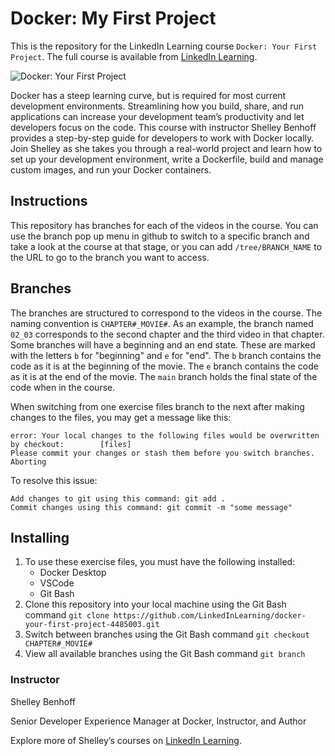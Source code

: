 # Docker: My First Project
This is the repository for the LinkedIn Learning course `Docker: Your First Project`. The full course is available from [LinkedIn Learning][URL-lil-course].

![Docker: Your First Project][URL-lil-thumbnail]

Docker has a steep learning curve, but is required for most current development environments. Streamlining how you build, share, and run applications can increase your development team’s productivity and let developers focus on the code. This course with instructor Shelley Benhoff provides a step-by-step guide for developers to work with Docker locally. Join Shelley as she takes you through a real-world project and learn how to set up your development environment, write a Dockerfile, build and manage custom images, and run your Docker containers.

## Instructions
This repository has branches for each of the videos in the course. You can use the branch pop up menu in github to switch to a specific branch and take a look at the course at that stage, or you can add `/tree/BRANCH_NAME` to the URL to go to the branch you want to access.

## Branches
The branches are structured to correspond to the videos in the course. The naming convention is `CHAPTER#_MOVIE#`. As an example, the branch named `02_03` corresponds to the second chapter and the third video in that chapter. 
Some branches will have a beginning and an end state. These are marked with the letters `b` for "beginning" and `e` for "end". The `b` branch contains the code as it is at the beginning of the movie. The `e` branch contains the code as it is at the end of the movie. The `main` branch holds the final state of the code when in the course.

When switching from one exercise files branch to the next after making changes to the files, you may get a message like this:

    error: Your local changes to the following files would be overwritten by checkout:        [files]
    Please commit your changes or stash them before you switch branches.
    Aborting

To resolve this issue:
	
    Add changes to git using this command: git add .
	Commit changes using this command: git commit -m "some message"

## Installing
1. To use these exercise files, you must have the following installed:
	- Docker Desktop
    - VSCode
    - Git Bash
2. Clone this repository into your local machine using the Git Bash command `git clone https://github.com/LinkedInLearning/docker-your-first-project-4485003.git`
3. Switch between branches using the Git Bash command `git checkout CHAPTER#_MOVIE#`
4. View all available branches using the Git Bash command `git branch`

### Instructor
Shelley Benhoff


Senior Developer Experience Manager at Docker, Instructor, and Author

Explore more of Shelley’s courses on [LinkedIn Learning][URL-instructor-home].

[URL-lil-course]: https://www.linkedin.com/learning/docker-your-first-project
[URL-lil-thumbnail]: https://media.licdn.com/dms/image/D560DAQHjKrL64jLnaA/learning-public-crop_675_1200/0/1701991509593?e=2147483647&v=beta&t=VwonMpzrnmxJk07lG2SRqLwwR2gqj7vPCsJp51Ryu7k
[URL-instructor-home]: https://www.linkedin.com/learning/instructors/shelley-benhoff

